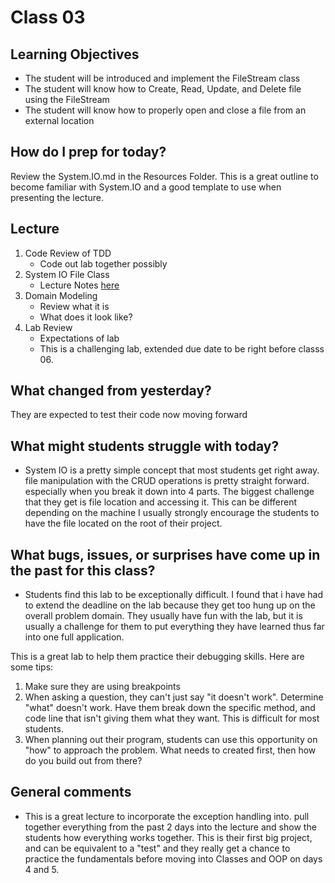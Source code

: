 # Class 03

## Learning Objectives
* The student will be introduced and implement the FileStream class
* The student will know how to Create, Read, Update, and Delete file using the FileStream
* The student will know how to properly open and close a file from an external location

## How do I prep for today?
Review the System.IO.md in the Resources Folder. This is a great outline to become familiar with System.IO and 
a good template to use when presenting the lecture. 

## Lecture
1. Code Review of TDD
   - Code out lab together possibly
1. System IO File Class
	- Lecture Notes [here]("../Resources/SystemIO.md")
1. Domain Modeling
   - Review what it is
   - What does it look like?
1. Lab Review
    - Expectations of lab
    - This is a challenging lab, extended due date to be right before classs 06. 

## What changed from yesterday? 
They are expected to test their code now moving forward

## What might students struggle with today? 
- System IO is a pretty simple concept that most students get right away. file manipulation with the CRUD operations 
is pretty straight forward. especially when you break it down into 4 parts. 
The biggest challenge that they get is file location and accessing it. This can be different depending on the machine I usually strongly 
encourage the students to have the file located on the root of their project. 

## What bugs, issues, or surprises have come up in the past for this class?
- Students find this lab to be exceptionally difficult. I found that i have had to extend the deadline on the lab
because they get too hung up on the overall problem domain. They usually have fun with the lab, but it is 
usually a challenge for them to put everything they have learned thus far into one full application. 

This is a great lab to help them practice their debugging skills. Here are some tips:
1. Make sure they are using breakpoints
1. When asking a question, they can't just say "it doesn't work". Determine "what" doesn't work. Have them break
down the specific method, and code line that isn't giving them what they want. This is difficult for most students. 
1. When planning out their program, students can use this opportunity on "how" to approach the problem. What needs to 
created first, then how do you build out from there?

## General comments
- This is a great lecture to incorporate the exception handling into. pull together everything from the past 2 days into the lecture
and show the students how everything works together. This is their first big project, and can be equivalent to a "test" and they really get a chance to practice the fundamentals before
moving into Classes and OOP on days 4 and 5. 